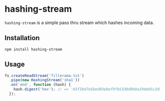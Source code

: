 # hashing-stream
`hashing-stream` is a simple pass thru stream which hashes incoming data.

## Installation

    npm install hashing-stream

## Usage
```js
fs.createReadStream('fillerama.txt')
  .pipe(new HashingStream('sha1'))
  .on('end', function (hash) {
    hash.digest('hex'); // => '65f3bd7e5bed93ebef9fb5338d9b9a19deb5c2d5'
  });
```
